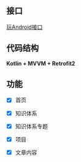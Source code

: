 ## 接口
[玩Android接口](http://www.wanandroid.com/blog/show/2)

## 代码结构
**Kotlin + MVVM + Retrofit2**

## 功能
- [x] 首页
- [x] 知识体系
- [x] 知识体系专题
- [x] 项目
- [x] 文章内容

